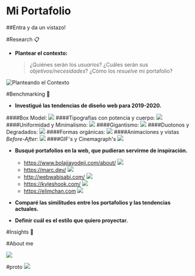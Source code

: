 # Mi Portafolio
##Entra y da un vistazo!

#Research 📋
* **Plantear el contexto:**
    >¿Quiénes serán los *usuarios*?
    >¿Cuáles serán sus *objetivos/necesidades*?
    >¿Cómo los *resuelve* mi portafolio?

![Planteando el Contexto](./img/context.jpg)

#Benchmarking 🚀
* **Investigué las tendencias de diseño web para 2019-2020.**

####Box Model:
![](./img/box-model.png)
####Tipografías con potencia y cuerpo:
![](./img/tipos.png)
####Uniformidad y Minimalismo:
![](./img/uniformidad.png)
####Gigantismo:
![](./img/gigantismo.png)
####Duotonos y Degradados:
![](./img/degradados.png)
####Formas orgánicas:
![](./img/formas.png)
####Animaciones y vistas *Before-After:*
![](./img/before-after.png)
####GIF's y Cinemagraph's
![](./img/cinemagraph.gif)

* **Busqué portafolios en la web, que pudieran servirme de inspiración.**
   * https://www.bolajiayodeji.com/about/
   ![](./img/1.png)
   * https://marc.dev/
   ![](./img/2.png)
   * http://webwabisabi.com/
   ![](./img/3.png)
   * https://kyleshook.com/
   ![](./img/4.png)
   * https://elimchan.com
   ![](./img/5.png)

* **Comparé las similitudes entre los portafolios y las tendencias actuales.**

* **Definir cuál es el estilo que quiero proyectar.**

#Insights 📢


#About me

![](./img/7.png)

#proto
![](./img/proto.jpg)

